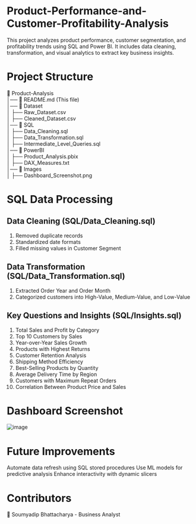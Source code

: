 # Product-Performance-and-Customer-Profitability-Analysis
This project analyzes product performance, customer segmentation, and profitability trends using SQL and Power BI. It includes data cleaning, transformation, and visual analytics to extract key business insights.

# Project Structure
📂 Product-Analysis  
│── 📜 README.md (This file)  
│── 📂 Dataset  
│   ├── Raw_Dataset.csv  
│   ├── Cleaned_Dataset.csv  
│── 📂 SQL  
│   ├── Data_Cleaning.sql  
│   ├── Data_Transformation.sql  
│   ├── Intermediate_Level_Queries.sql  
│── 📂 PowerBI  
│   ├── Product_Analysis.pbix  
│   ├── DAX_Measures.txt  
│── 📂 Images  
│   ├── Dashboard_Screenshot.png 

# SQL Data Processing
## Data Cleaning (SQL/Data_Cleaning.sql)
1. Removed duplicate records
2. Standardized date formats
3. Filled missing values in Customer Segment
## Data Transformation (SQL/Data_Transformation.sql)
1. Extracted Order Year and Order Month
2. Categorized customers into High-Value, Medium-Value, and Low-Value
## Key Questions and Insights (SQL/Insights.sql)
1. Total Sales and Profit by Category
2. Top 10 Customers by Sales
3. Year-over-Year Sales Growth
4. Products with Highest Returns
5. Customer Retention Analysis
6. Shipping Method Efficiency
7. Best-Selling Products by Quantity
8. Average Delivery Time by Region
9. Customers with Maximum Repeat Orders
10. Correlation Between Product Price and Sales

# Dashboard Screenshot
![image](https://github.com/user-attachments/assets/cc3026f8-23c0-459e-9153-c601235fd749)

# Future Improvements
Automate data refresh using SQL stored procedures
Use ML models for predictive analysis
Enhance interactivity with dynamic slicers

# Contributors
👤 Soumyadip Bhattacharya - Business Analyst



